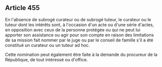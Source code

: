 Article 455
----
En l'absence de subrogé curateur ou de subrogé tuteur, le curateur ou le tuteur
dont les intérêts sont, à l'occasion d'un acte ou d'une série d'actes, en
opposition avec ceux de la personne protégée ou qui ne peut lui apporter son
assistance ou agir pour son compte en raison des limitations de sa mission fait
nommer par le juge ou par le conseil de famille s'il a été constitué un curateur
ou un tuteur ad hoc.

Cette nomination peut également être faite à la demande du procureur de la
République, de tout intéressé ou d'office.
